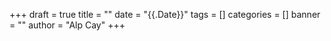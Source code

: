 +++
draft = true
title = ""
date = "{{.Date}}"
tags = []
categories = []
banner = ""
author = "Alp Cay"
+++

